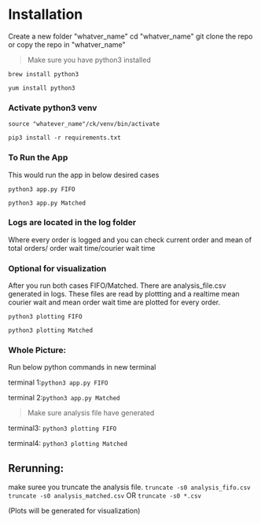 
# Installation
Create a new folder "whatver_name"
cd "whatver_name"
git clone the repo or copy the repo in "whatver_name"

> Make sure you have python3 installed

`brew install python3`

`yum install python3`


### Activate python3 venv

`source "whatever_name"/ck/venv/bin/activate`

`pip3 install -r requirements.txt`


### To Run the App
This would run the app in below desired cases

`python3 app.py FIFO`

`python3 app.py Matched`

### Logs are located in the log folder
Where every order is logged and you can check current order and mean of total orders/ order wait time/courier wait time



### Optional for visualization
After you run both cases FIFO/Matched. There are analysis_file.csv generated in logs.
These files are read by plottting and a realtime mean courier wait and mean order wait time are plotted for every order.

`python3 plotting FIFO`

`python3 plotting Matched`


### Whole Picture:

Run below python commands in new terminal

terminal 1:`python3 app.py FIFO`

terminal 2:`python3 app.py Matched`

> Make sure analysis file have generated

terminal3: `python3 plotting FIFO`

terminal4: `python3 plotting Matched`


## Rerunning:
make suree you truncate the analysis file.
`truncate -s0 analysis_fifo.csv`
`truncate -s0 analysis_matched.csv`
        OR
`truncate -s0 *.csv`

(Plots will be generated for visualization)

